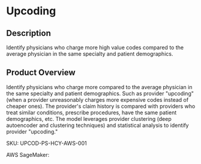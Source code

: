 # Upcoding

## Description
Identify physicians who charge more high value codes compared to the average physician in the same specialty and patient demographics.

## Product Overview
Identify physicians who charge more compared to the average physician in the same specialty and patient demographics. Such as provider "upcoding" (when a provider unreasonably charges more expensive codes instead of cheaper ones). The provider's claim history is compared with providers who treat similar conditions, prescribe procedures, have the same patient demographics, etc. The model leverages provider clustering (deep autoencoder and clustering techniques) and statistical analysis to identify provider "upcoding."

SKU: UPCOD-PS-HCY-AWS-001

AWS SageMaker: 
